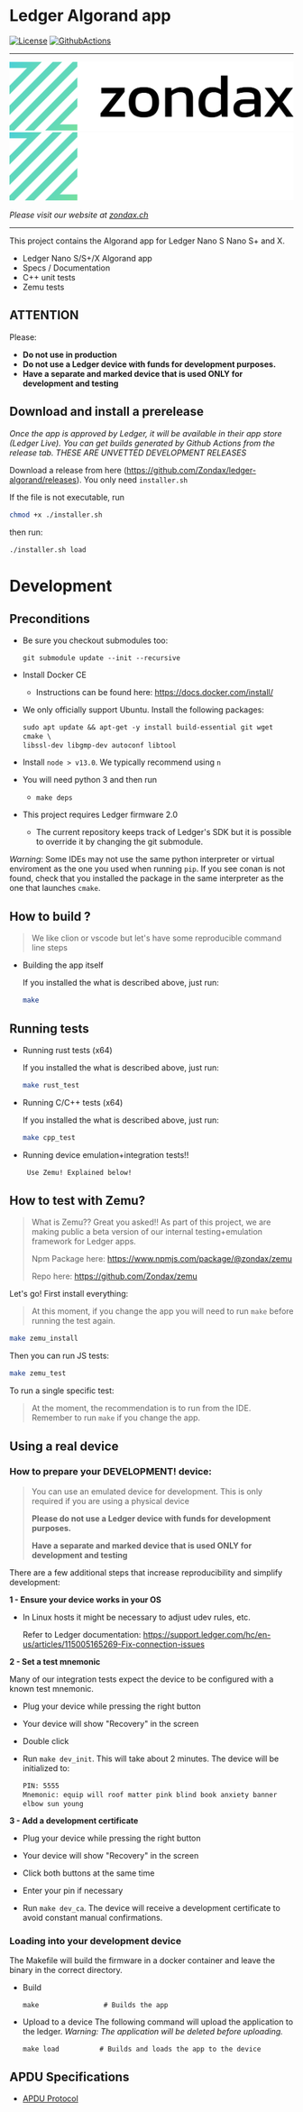 # Ledger Algorand app
[![License](https://img.shields.io/badge/License-Apache%202.0-blue.svg)](https://opensource.org/licenses/Apache-2.0)
[![GithubActions](https://github.com/Zondax/ledger-algorand/actions/workflows/main.yml/badge.svg)](https://github.com/Zondax/ledger-algorand/blob/main/.github/workflows/main.yaml)

---

![zondax_light](docs/zondax_light.png#gh-light-mode-only)
![zondax_dark](docs/zondax_dark.png#gh-dark-mode-only)

_Please visit our website at [zondax.ch](https://www.zondax.ch)_

---

This project contains the Algorand app for Ledger Nano S Nano S+ and X.

- Ledger Nano S/S+/X Algorand app
- Specs / Documentation
- C++ unit tests
- Zemu tests

## ATTENTION

Please:

- **Do not use in production**
- **Do not use a Ledger device with funds for development purposes.**
- **Have a separate and marked device that is used ONLY for development and testing**


## Download and install a prerelease

*Once the app is approved by Ledger, it will be available in their app store (Ledger Live).
You can get builds generated by Github Actions from the release tab. THESE ARE UNVETTED DEVELOPMENT RELEASES*

Download a release from here (https://github.com/Zondax/ledger-algorand/releases). You only need `installer.sh`

If the file is not executable, run
```sh
chmod +x ./installer.sh
```

then run:

```sh
./installer.sh load
```

# Development

## Preconditions

- Be sure you checkout submodules too:

    ```
    git submodule update --init --recursive
    ```

- Install Docker CE
    - Instructions can be found here: https://docs.docker.com/install/

- We only officially support Ubuntu. Install the following packages:
   ```
   sudo apt update && apt-get -y install build-essential git wget cmake \
  libssl-dev libgmp-dev autoconf libtool
   ```

- Install `node > v13.0`. We typically recommend using `n`

- You will need python 3 and then run
    - `make deps`

- This project requires Ledger firmware 2.0
    - The current repository keeps track of Ledger's SDK but it is possible to override it by changing the git submodule.

*Warning*: Some IDEs may not use the same python interpreter or virtual enviroment as the one you used when running `pip`.
If you see conan is not found, check that you installed the package in the same interpreter as the one that launches `cmake`.

## How to build ?

> We like clion or vscode but let's have some reproducible command line steps
>

- Building the app itself

    If you installed the what is described above, just run:
    ```bash
    make
    ```

## Running tests

- Running rust tests (x64)

    If you installed the what is described above, just run:
    ```bash
    make rust_test
    ```

- Running C/C++ tests (x64)

    If you installed the what is described above, just run:
    ```bash
    make cpp_test
    ```

- Running device emulation+integration tests!!

   ```bash
    Use Zemu! Explained below!
    ```

## How to test with Zemu?

> What is Zemu?? Great you asked!!
> As part of this project, we are making public a beta version of our internal testing+emulation framework for Ledger apps.
>
> Npm Package here: https://www.npmjs.com/package/@zondax/zemu
>
> Repo here: https://github.com/Zondax/zemu

Let's go! First install everything:
> At this moment, if you change the app you will need to run `make` before running the test again.

```bash
make zemu_install
```

Then you can run JS tests:

```bash
make zemu_test
```

To run a single specific test:

> At the moment, the recommendation is to run from the IDE. Remember to run `make` if you change the app.

## Using a real device

### How to prepare your DEVELOPMENT! device:

>  You can use an emulated device for development. This is only required if you are using a physical device
>
>    **Please do not use a Ledger device with funds for development purposes.**
>>
>    **Have a separate and marked device that is used ONLY for development and testing**

   There are a few additional steps that increase reproducibility and simplify development:

**1 - Ensure your device works in your OS**
- In Linux hosts it might be necessary to adjust udev rules, etc.

  Refer to Ledger documentation: https://support.ledger.com/hc/en-us/articles/115005165269-Fix-connection-issues

**2 - Set a test mnemonic**

Many of our integration tests expect the device to be configured with a known test mnemonic.

- Plug your device while pressing the right button

- Your device will show "Recovery" in the screen

- Double click

- Run `make dev_init`. This will take about 2 minutes. The device will be initialized to:

   ```
   PIN: 5555
   Mnemonic: equip will roof matter pink blind book anxiety banner elbow sun young
   ```

**3 - Add a development certificate**

- Plug your device while pressing the right button

- Your device will show "Recovery" in the screen

- Click both buttons at the same time

- Enter your pin if necessary

- Run `make dev_ca`. The device will receive a development certificate to avoid constant manual confirmations.


### Loading into your development device

The Makefile will build the firmware in a docker container and leave the binary in the correct directory.

- Build

   ```
   make                # Builds the app
   ```

- Upload to a device
   The following command will upload the application to the ledger. _Warning: The application will be deleted before uploading._
   ```
   make load          # Builds and loads the app to the device
   ```

## APDU Specifications

- [APDU Protocol](docs/APDUSPEC.md)
